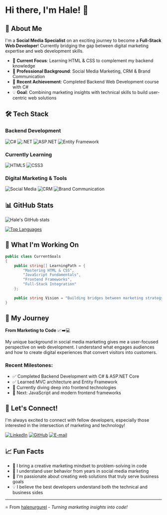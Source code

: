 # Hi there, I'm Hale! 👋

## 🚀 About Me

I'm a **Social Media Specialist** on an exciting journey to become a **Full-Stack Web Developer**! Currently bridging the gap between digital marketing expertise and web development skills.

- 🎯 **Current Focus**: Learning HTML & CSS to complement my backend knowledge
- 💼 **Professional Background**: Social Media Marketing, CRM & Brand Communication
- 🌱 **Recent Achievement**: Completed Backend Web Development course with C#
- 💡 **Goal**: Combining marketing insights with technical skills to build user-centric web solutions

## 🛠️ Tech Stack

### Backend Development
![C#](https://img.shields.io/badge/C%23-239120?style=for-the-badge&logo=c-sharp&logoColor=white)
![.NET](https://img.shields.io/badge/.NET-5C2D91?style=for-the-badge&logo=.net&logoColor=white)
![ASP.NET](https://img.shields.io/badge/ASP.NET-5C2D91?style=for-the-badge&logo=.net&logoColor=white)
![Entity Framework](https://img.shields.io/badge/Entity%20Framework-5C2D91?style=for-the-badge&logo=.net&logoColor=white)

### Currently Learning
![HTML5](https://img.shields.io/badge/HTML5-E34F26?style=for-the-badge&logo=html5&logoColor=white)
![CSS3](https://img.shields.io/badge/CSS3-1572B6?style=for-the-badge&logo=css3&logoColor=white)

### Digital Marketing & Tools
![Social Media](https://img.shields.io/badge/Social%20Media%20Marketing-4267B2?style=for-the-badge&logo=facebook&logoColor=white)
![CRM](https://img.shields.io/badge/CRM-00A4EF?style=for-the-badge&logo=salesforce&logoColor=white)
![Brand Communication](https://img.shields.io/badge/Brand%20Communication-FF6B6B?style=for-the-badge&logo=brandfolder&logoColor=white)

## 📊 GitHub Stats

![Hale's GitHub stats](https://github-readme-stats.vercel.app/api?username=halenurgurel&show_icons=true&theme=radical)

[![Top Languages](https://github-readme-stats.vercel.app/api/top-langs/?username=halenurgurel&layout=compact&theme=radical)](https://github.com/anuraghazra/github-readme-stats)

## 🎯 What I'm Working On

```csharp
public class CurrentGoals 
{
    public string[] LearningPath = { 
        "Mastering HTML & CSS",
        "JavaScript Fundamentals", 
        "Frontend Frameworks",
        "Full-Stack Integration"
    };
    
    public string Vision = "Building bridges between marketing strategy and technical implementation";
}
```

## 🌟 My Journey

**From Marketing to Code** 📈➡️💻

My unique background in social media marketing gives me a user-focused perspective on web development. I understand what engages audiences and how to create digital experiences that convert visitors into customers.

### Recent Milestones:
- ✅ Completed Backend Development with C# & ASP.NET Core
- ✅ Learned MVC architecture and Entity Framework
- 🔄 Currently diving deep into frontend technologies
- 🎯 Next: JavaScript and modern frontend frameworks

## 💬 Let's Connect!

I'm always excited to connect with fellow developers, especially those interested in the intersection of marketing and technology!

[![LinkedIn](https://img.shields.io/badge/LinkedIn-0077B5?style=for-the-badge&logo=linkedin&logoColor=white)](https://linkedin.com/in/halenurgurel)
[![GitHub](https://img.shields.io/badge/GitHub-100000?style=for-the-badge&logo=github&logoColor=white)](https://github.com/halenurgurel)
[![E-mail](https://img.shields.io/badge/Email-D14836?style=for-the-badge&logo=gmail&logoColor=white)](mailto:halenur.gurel@hotmail.com)

## 📈 Fun Facts

- 🎨 I bring a creative marketing mindset to problem-solving in code
- 📱 I understand user behavior from years in social media marketing
- 🚀 I'm passionate about creating web solutions that truly serve business goals
- 💡 I believe the best developers understand both the technical and business sides

---

⭐️ From [halenurgurel](https://github.com/halenurgurel) - *Turning marketing insights into code!*
